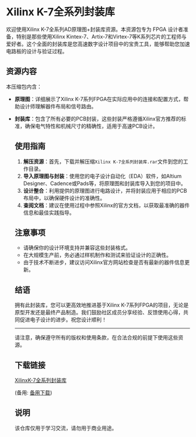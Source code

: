 # Xilinx K-7全系列封装库

欢迎使用Xilinx K-7全系列AD原理图+封装库资源。本资源包专为 FPGA 设计者准备，特别是那些使用Xilinx Kintex-7、Artix-7和Virtex-7等K系列芯片的工程师与爱好者。这个全面的封装库是您高速数字设计项目中的宝贵工具，能够帮助您加速电路板的设计与验证过程。

## 资源内容

本压缩包内含：
- **原理图**：详细展示了Xilinx K-7系列FPGA在实际应用中的连接和配置方式，帮助设计师理解器件布局和信号路由。
- **封装库**：包含了所有必要的PCB封装，这些封装严格遵循Xilinx官方推荐的标准，确保电气特性和机械尺寸的精确性，适用于高速PCB设计。

  ## 使用指南

  1. **解压资源**：首先，下载并解压缩`Xilinx K-7全系列封装库.rar`文件到您的工作目录。
  2. **导入原理图与封装**：使用您的电子设计自动化（EDA）软件，如Altium Designer、Cadence或Pads等，将原理图和封装库导入到您的项目中。
  3. **设计整合**：利用提供的原理图进行电路设计，并将封装应用于相应的PCB布局中，以确保硬件设计的准确性。
  4. **查阅文档**：建议在使用过程中参照Xilinx的官方文档，以获取最准确的器件信息和最佳实践指导。

  ## 注意事项
  - 请确保你的设计环境支持并兼容这些封装格式。
  - 在大规模生产前，务必通过样机制作和测试来验证设计的正确性。
  - 由于技术不断进步，建议访问Xilinx官方网站检查是否有最新的器件信息更新。

  ## 结语
  拥有此封装库，您可以更高效地推进基于Xilinx K-7系列FPGA的项目，无论是原型开发还是最终产品制造。我们鼓励社区成员分享经验、反馈使用心得，共同促进电子设计的进步。祝您设计顺利！

  ---

  请注意，确保遵守所有的版权和使用条款，在合法合规的前提下使用这些资源。

  ## 下载链接
  [XilinxK-7全系列封装库](https://pan.quark.cn/s/edb4791d2d84) 

  (备用: [备用下载](https://pan.baidu.com/s/1Is9nF0e1wcDcMCj49oME9w?pwd=1234))

  ## 说明

  该仓库仅用于学习交流，请勿用于商业用途。

